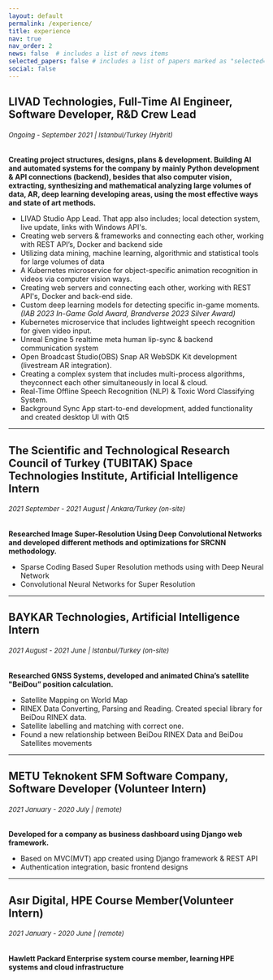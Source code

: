 ```yaml
---
layout: default
permalink: /experience/
title: experience
nav: true
nav_order: 2
news: false  # includes a list of news items
selected_papers: false # includes a list of papers marked as "selected={true}"
social: false  
---
```



## LIVAD Technologies, **Full-Time AI Engineer, Software Developer, R&D Crew Lead** 
######  <span style="font-size:small;"> *Ongoing - September 2021  | Istanbul/Turkey (Hybrit)* </span>



**Creating project structures, designs, plans & development. Building AI and automated systems for the company by mainly Python development & API connections (backend), besides that also computer vision, extracting, synthesizing and mathematical analyzing large volumes of data, AR, deep learning developing areas, using the most effective ways and state of art methods.**
- LIVAD Studio App Lead. That app also includes; local detection system, live update, links with Windows API's. 
- Creating web servers & frameworks and connecting each other, working with REST API’s, Docker and backend side
- Utilizing data mining, machine learning, algorithmic and statistical tools for large volumes of data
- A Kubernetes microservice for object-specific animation recognition in videos via computer vision ways.
- Creating web servers and connecting each other, working with REST API's, Docker and back-end side.
- Custom deep learning models for detecting specific in-game moments. *(IAB 2023 In-Game Gold Award, Brandverse 2023 Silver Award)*
- Kubernetes microservice that includes lightweight speech recognition for given video input.
- Unreal Engine 5 realtime meta human lip-sync & backend communication system
- Open Broadcast Studio(OBS) Snap AR WebSDK Kit development (livestream AR integration).
- Creating a complex system that includes multi-process algorithms, theyconnect each other simultaneously in local & cloud.
- Real-Time Offline Speech Recognition (NLP) & Toxic Word Classifying System.
- Background Sync App start-to-end development, added functionality and created desktop UI with Qt5

--- 

## The Scientific and Technological Research Council of Turkey (TUBITAK) Space Technologies Institute, **Artificial Intelligence Intern** 
###### <span style="font-size:small;"> *2021 September - 2021 August  | Ankara/Turkey (on-site)* </span>
**Researched Image Super-Resolution Using Deep Convolutional Networks and developed different
methods and optimizations for SRCNN methodology.**
- Sparse Coding Based Super Resolution methods using with Deep Neural Network
- Convolutional Neural Networks for Super Resolution

--- 

## BAYKAR Technologies, **Artificial Intelligence Intern**
######   <span style="font-size:small;"> *2021 August - 2021 June  | Istanbul/Turkey (on-site)* </span> 
**Researched GNSS Systems, developed and animated China’s satellite "BeiDou” position calculation.**
- Satellite Mapping on World Map
- RINEX Data Converting, Parsing and Reading. Created special library for BeiDou RINEX data.
- Satellite labelling and matching with correct one.
- Found a new relationship between BeiDou RINEX Data and BeiDou Satellites movements

--- 


## METU Teknokent SFM Software Company, **Software Developer (Volunteer Intern)**
######   <span style="font-size:small;"> *2021 January - 2020 July  |  (remote)* </span> 
**Developed for a company as business dashboard using Django web framework.**
- Based on MVC(MVT) app created using Django framework & REST API
- Authentication integration, basic frontend designs 

---

## Asır Digital, **HPE Course Member(Volunteer Intern)**
######   <span style="font-size:small;"> *2021 January - 2020 June | (remote)* </span> 
**Hawlett Packard Enterprise system course member, learning HPE systems and cloud infrastructure**